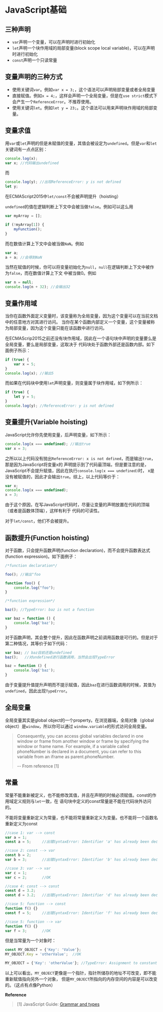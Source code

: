[_metadata_:author]:- "daveying"
[_metadata_:tags]:- "JavaScript"
[_metadata_:created-date]:- "2017-04-29 11:32pm"

# JavaScript基础


## 三种声明

- `var`声明一个变量，可以在声明时进行初始化
- `let`声明一个块作用域的局部变量(block scope local variable)，可以在声明时进行初始化
- `const`声明一个只读常量

## 变量声明的三种方式

- 使用关键词`var`。例如`var x = 3;`，这个语法可以声明局部变量或者全局变量
- 直接赋值。例如`x = 4;`，这样会声明一个全局变量，但是在`use strict`模式下会产生一个`ReferenceError`。不推荐使用。
- 使用关键词`let`。例如`let y = 23;`。这个语法可以用来声明块作用域的局部变量。

## 变量求值

用`var`或`let`声明的但是未赋值的变量，其值会被设定为`undefined`。但是`var`和`let`关键词有一点点区别：

```javascript
console.log(x);
var x; //代码输出undefined
```
而
```javascript
console.log(y); //出现ReferenceError: y is not defined
let y; 
```
在ECMAScript2015中`let/const`不会被声明提升（hoisting）

`undefined`的值在逻辑判断上下文中会被当做`false`。例如可以这么用
```js
var myArray = [];

if (!myArray[1]) {
    myFunction();
}
```
而在数值计算上下文中会被当做`NaN`。例如
```js
var a;
a + a; //会得到NaN
```
当然在赋值的时候，你可以将变量初始化为`null`，`null`在逻辑判断上下文中被作为`false`，而在数值计算上下文
中被当做0。例如
```js
var n = null;
console.log(n + 32); //会输出32
```

## 变量作用域

当你在函数外面定义变量时，该变量称为全局变量，因为这个变量可以在当前文档中的任意地方对其进行访问。
当你在某个函数内部定义一个变量，这个变量被称为局部变量，因为这个变量只能在该函数中进行访问。

在ECMAScrip2015之前还没有块作用域，因此在一个语句块中声明的变量要么是全局变量，要么是局部变量，这取决于
代码块处于函数外部还是函数内部。如下面例子所示：

```js
if (true) {
    var x = 5;
}
console.log(x); //输出5
```
而如果在代码块中使用`let`声明变量，则变量属于块作用域，如下例所示：
```js
if (true) {
    let y = 5;
}
console.log(y); //ReferenceError: y is not defined
```
## 变量提升(Variable hoisting)

JavaScript允许你先使用变量，后声明变量，如下所示：
```js
console.log(x === undefined); //输出true
var x = 3;
```
之所以以上代码没有抛出`ReferenceError: x is not defined`，而是输出`true`，那是因为JavaScript将变量x的
声明提示到了代码最顶端，但是要注意的是，JavaScript不会提升赋值，因此在执行`console.log(x === undefined)`时，
x是没有被赋值的，因此才会输出`true`。综上，以上代码等价于：
```js
var x;
console.log(x === undefined);
x = 3;
```
由于这个原因，在写JavaScript代码时，尽量让变量的声明放置在代码的顶端（或者是函数体顶端），这样有利于
代码的可读性。

对于`let/const`，他们不会被提升。

## 函数提升(Function hoisting)

对于函数，只会提升函数声明(function declaration)，而不会提升函数表达式(function expression)。如下面例子：
```js
/*function declaration*/

foo(); //输出"foo

function foo() {
    console.log("foo");
}

/*function expression*/

baz(); //TypeError: baz is not a function

var baz = function () {
    console.log('baz');
}
```
对于函数声明，其会整个提升，因此在函数声明之前调用函数是可行的。但是对于第二种情况，其等价于如下代码：
```js
var baz; // baz目前还是undefined
baz();   //对undefined进行函数调用，当然会出现TypeError

baz = function () {
    console.log('baz');
}
```
由于变量提升值提升声明而不提示赋值，因此`baz`在进行函数调用的时候，其值为`undefined`，因此出现`TypeError`。

## 全局变量

全局变量其实是global object的一个property。在浏览器端，全局对象（global object）是`window`，所以你可以通过
`window.variable`的形式访问全局变量。

> Consequently, you can access global variables declared in one window or frame from another window or 
> frame by specifying the window or frame name. For example, if a variable called phoneNumber is 
> declared in a document, you can refer to this variable from an iframe as parent.phoneNumber.
> 
> -- From reference [1]

## 常量

常量不能重新被定义，也不能修改其值，并且在声明的时候必须赋值。const的作用域定义规则与`let`一致，在
语句块中定义的const常量是不能在代码块外访问的。

不能将变量重新定义为常量，也不能将常量重新定义为变量。也不能将一个函数名重新定义为const

```js
//case 1: var --> const
var a = 1;
const a = 5;     //出错SyntaxError: Identifier 'a' has already been declared

//case 2: const --> var
const b = 2;
var b = 3;       //出错SyntaxError: Identifier 'b' has already been declared

//case 3: var --> var
var c = 1;
var c = 2;       //OK

//case 4: const --> const
const d = 3.2;
const d = 3.2;   //出错SyntaxError: Identifier 'd' has already been declared

//case 5: function --> const
function f() {}
const f = 5;     //出错SyntaxError: Identifier 'f' has already been declared

//case 5: function --> var
function f() {}
var f = 3;       //OK
```
但是当常量为一个对象时：
```js
const MY_OBJECT = {'Key': 'Value'};
MY_OBJECT.Key = 'otherValue';  //OK

MY_OBJECT = {'Key': 'otherValue'}; //TypeError: Assignment to constant variable
```
以上可以看出，`MY_OBJECT`更像是一个指针，指针所储存的地址不可改变，即不能重新赋值指向另外一个对象，
但是`MY_OBJECT`所指向的内存空间的内容是可以改变的。（这点有点像Python）


**Reference**
> [1] JavaScript Guide: [Grammar and types](https://developer.mozilla.org/en/docs/Web/JavaScript/Guide/Grammar_and_types)

